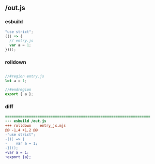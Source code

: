 ## /out.js
### esbuild
```js
"use strict";
(() => {
  // entry.js
  var a = 1;
})();
```
### rolldown
```js

//#region entry.js
let a = 1;

//#endregion
export { a };

```
### diff
```diff
===================================================================
--- esbuild	/out.js
+++ rolldown	entry_js.mjs
@@ -1,4 +1,2 @@
-"use strict";
-(() => {
-    var a = 1;
-})();
+var a = 1;
+export {a};

```
